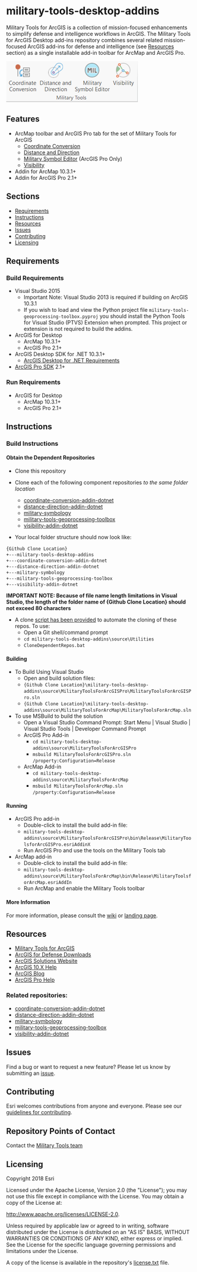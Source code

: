 # military-tools-desktop-addins

Military Tools for ArcGIS is a collection of mission-focused enhancements to simplify defense and intelligence workflows in ArcGIS. The Military Tools for ArcGIS Desktop add-ins repository combines several related mission-focused ArcGIS add-ins for defense and intelligence (see [Resources](#resources) section) as a single installable add-in toolbar for ArcMap and ArcGIS Pro.

![screenshot of toolbar](Screenshot.png)

## Features

* ArcMap toolbar and ArcGIS Pro tab for the set of Military Tools for ArcGIS
	* [Coordinate Conversion](https://github.com/Esri/coordinate-conversion-addin-dotnet)
	* [Distance and Direction](https://github.com/Esri/distance-direction-addin-dotnet)
	* [Military Symbol Editor](https://github.com/Esri/military-symbology) (ArcGIS Pro Only)
	* [Visibility](https://github.com/Esri/visibility-addin-dotnet)
* Addin for ArcMap 10.3.1+
* Addin for ArcGIS Pro 2.1+ 

## Sections

* [Requirements](#requirements)
* [Instructions](#instructions)
* [Resources](#resources)
* [Issues](#issues)
* [Contributing](#contributing)
* [Licensing](#licensing)

## Requirements

### Build Requirements 

* Visual Studio 2015
    * Important Note: Visual Studio 2013 is required if building on ArcGIS 10.3.1
    * If you wish to load and view the Python project file `military-tools-geoprocessing-toolbox.pyproj` you should install the Python Tools for Visual Studio (PTVS) Extension when prompted. This project or extension is not required to build the addins.
* ArcGIS for Desktop 
	* ArcMap 10.3.1+
	* ArcGIS Pro 2.1+
* ArcGIS Desktop SDK for .NET 10.3.1+
	* [ArcGIS Desktop for .NET Requirements](https://desktop.arcgis.com/en/desktop/latest/get-started/system-requirements/arcobjects-sdk-system-requirements.htm)
* [ArcGIS Pro SDK](http://pro.arcgis.com/en/pro-app/sdk/) 2.1+

### Run Requirements

* ArcGIS for Desktop 
	* ArcMap 10.3.1+
	* ArcGIS Pro 2.1+

## Instructions

### Build Instructions

#### Obtain the Dependent Repositories

* Clone this repository
* Clone each of the following component repositories *to the same folder location* 
	* [coordinate-conversion-addin-dotnet](https://github.com/Esri/coordinate-conversion-addin-dotnet)
	* [distance-direction-addin-dotnet](https://github.com/Esri/distance-direction-addin-dotnet)
	* [military-symbology](https://github.com/Esri/military-symbology)
	* [military-tools-geoprocessing-toolbox](https://github.com/Esri/military-tools-geoprocessing-toolbox)
	* [visibility-addin-dotnet](https://github.com/Esri/visibility-addin-dotnet)

* Your local folder structure should now look like:

```
{Github Clone Location}
+---military-tools-desktop-addins
+---coordinate-conversion-addin-dotnet
+---distance-direction-addin-dotnet
+---military-symbology
+---military-tools-geoprocessing-toolbox
+---visibility-addin-dotnet
```

**IMPORTANT NOTE: Because of file name length limitations in Visual Studio, the length of the folder name of {Github Clone Location} should not exceed 80 characters**

* A clone [script has been provided](./source/Utilities/CloneDependentRepos.bat) to automate the cloning of these repos. To use:
	* Open a Git shell/command prompt 
	* `cd military-tools-desktop-addins\source\Utilities`
	* `CloneDependentRepos.bat`

#### Building

* To Build Using Visual Studio
	* Open and build solution files:
	* `{Github Clone Location}\military-tools-desktop-addins\source\MilitaryToolsForArcGISPro\MilitaryToolsForArcGISPro.sln`
	* `{Github Clone Location}\military-tools-desktop-addins\source\MilitaryToolsForArcMap\MilitaryToolsForArcMap.sln`
* To use MSBuild to build the solution
	* Open a Visual Studio Command Prompt: Start Menu | Visual Studio | Visual Studio Tools | Developer Command Prompt
	* ArcGIS Pro Add-in
		* ``` cd military-tools-desktop-addins\source\MilitaryToolsForArcGISPro ```
		* ``` msbuild MilitaryToolsForArcGISPro.sln /property:Configuration=Release ```
	* ArcMap Add-in
		* ``` cd military-tools-desktop-addins\source\MilitaryToolsForArcMap ```
		* ``` msbuild MilitaryToolsForArcMap.sln /property:Configuration=Release ```

#### Running

* ArcGIS Pro add-in
	* Double-click to install the build add-in file: 
	* `military-tools-desktop-addins\source\MilitaryToolsForArcGISPro\bin\Release\MilitaryToolsforArcGISPro.esriAddinX`
	* Run ArcGIS Pro and use the tools on the Military Tools tab
* ArcMap add-in
	* Double-click to install the build add-in file: 
	* `military-tools-desktop-addins\source\MilitaryToolsForArcMap\bin\Release\MilitaryToolsforArcMap.esriAddIn`
	* Run ArcMap and enable the Military Tools toolbar

#### More Information

For more information, please consult the [wiki](https://github.com/Esri/military-tools-desktop-addins/wiki) or [landing page](https://esri.github.io/military-tools-desktop-addins).

## Resources

* [Military Tools for ArcGIS](http://solutions.arcgis.com/defense/help/military-tools/)
* [ArcGIS for Defense Downloads](http://appsforms.esri.com/products/download/#ArcGIS_for_Defense)
* [ArcGIS Solutions Website](http://solutions.arcgis.com/#Defense)
* [ArcGIS 10.X Help](http://resources.arcgis.com/en/help/)
* [ArcGIS Blog](http://blogs.esri.com/esri/arcgis/)
* [ArcGIS Pro Help](http://pro.arcgis.com/en/pro-app/)

### Related repositories:

* [coordinate-conversion-addin-dotnet](https://github.com/Esri/coordinate-conversion-addin-dotnet)
* [distance-direction-addin-dotnet](https://github.com/Esri/distance-direction-addin-dotnet)
* [military-symbology](https://github.com/Esri/military-symbology)
* [military-tools-geoprocessing-toolbox](https://github.com/Esri/military-tools-geoprocessing-toolbox)
* [visibility-addin-dotnet](https://github.com/Esri/visibility-addin-dotnet)

## Issues

Find a bug or want to request a new feature?  Please let us know by submitting an [issue](https://github.com/Esri/military-tools-desktop-addins/issues).

## Contributing

Esri welcomes contributions from anyone and everyone. Please see our [guidelines for contributing](https://github.com/esri/contributing).


## Repository Points of Contact 
Contact the [Military Tools team](mailto:defensesolutions@esri.com)

## Licensing
Copyright 2018 Esri

Licensed under the Apache License, Version 2.0 (the "License");
you may not use this file except in compliance with the License.
You may obtain a copy of the License at:

   http://www.apache.org/licenses/LICENSE-2.0.

Unless required by applicable law or agreed to in writing, software
distributed under the License is distributed on an "AS IS" BASIS,
WITHOUT WARRANTIES OR CONDITIONS OF ANY KIND, either express or implied.
See the License for the specific language governing permissions and
limitations under the License.

A copy of the license is available in the repository's [license.txt](./License.txt) file.


